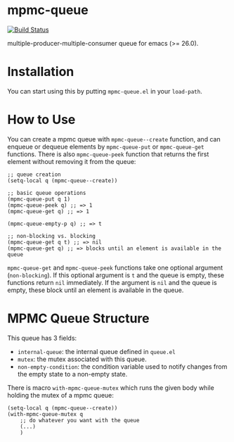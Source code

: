 # mpmc-queue

[![Build Status](https://travis-ci.org/smizoe/mpmc-queue.svg?branch=master)](https://travis-ci.org/smizoe/mpmc-queue)

multiple-producer-multiple-consumer queue for emacs (>= 26.0).

Installation
============

You can start using this by putting `mpmc-queue.el` in your `load-path`.

How to Use
==========

You can create a mpmc queue with `mpmc-queue--create` function, and can enqueue or dequeue elements by `mpmc-queue-put` or `mpmc-queue-get` functions.
There is also `mpmc-queue-peek` function that returns the first element without removing it from the queue:

```emacs-lisp
;; queue creation
(setq-local q (mpmc-queue--create))

;; basic queue operations
(mpmc-queue-put q 1)
(mpmc-queue-peek q) ;; => 1
(mpmc-queue-get q) ;; => 1

(mpmc-queue-empty-p q) ;; => t

;; non-blocking vs. blocking
(mpmc-queue-get q t) ;; => nil
(mpmc-queue-get q) ;; => blocks until an element is available in the queue
```

`mpmc-queue-get` and `mpmc-queue-peek` functions take one optional argument (`non-blocking`).
If this optional argument is `t` and the queue is empty, these functions return `nil` immediately.
If the argument is `nil` and the queue is empty, these block until an element is available in the queue.


MPMC Queue Structure
====================

This queue has 3 fields:

- `internal-queue`: the internal queue defined in `queue.el`
- `mutex`: the mutex associated with this queue.
- `non-empty-condition`: the condition variable used to notify changes from the empty state to a non-empty state.

There is macro `with-mpmc-queue-mutex` which runs the given body while holding the mutex of a mpmc queue:

``` emacs-lisp
(setq-local q (mpmc-queue--create))
(with-mpmc-queue-mutex q
    ;; do whatever you want with the queue
    (...)
    )
```

